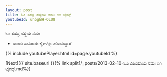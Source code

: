 ```yaml
---
layout: post
title: ಓಂ ಸಹಸ್ರ ಹಸ್ಥಯ ನಮಃ ೧೧ ಟೈಮ್ಸ್
youtubeId: uhbgEH-OLU8
---
```

 
 
 ಓಂ ಸಹಸ್ರ ಹಸ್ಥಯ ನಮಃ  
 
 -  ಯಾರು ಸಾವಿರಾರು ಕೈಗಳನ್ನು ಹೊಂದಿದ್ದಾರೆ 
 
  
 
  
 
 
 
 
 
 


{% include youtubePlayer.html id=page.youtubeId %}
 
[Next]({{ site.baseurl }}{% link  split1/_posts/2013-02-10-ಓಂ ವಿಜಯಾಯ ನಮಃ ೧೧ ಟೈಮ್ಸ್.md%})
 
